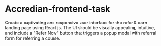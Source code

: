 # Accredian-frontend-task
Create a captivating and responsive user interface for the refer &amp; earn landing page using React js. The UI should be visually appealing, intuitive, and include a "Refer Now" button that triggers a popup modal with referral form for referring a course.

